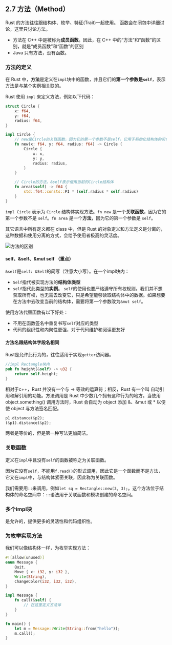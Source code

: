 ## 2.7 方法（Method）
Rust 的方法往往跟结构体、枚举、特征(Trait)一起使用。
函数会在闭包中详细讨论，这里只讨论方法。

* 方法在 C++ 中是被称为**成员函数**。因此，在 C++ 中的“方法”和“函数”的区别，就是“成员函数”和“函数”的区别
* Java 只有方法，没有函数。
  
### 方法的定义
在 Rust 中，**方法**是定义在`impl`块中的函数，并且它们的**第一个参数是`self`**，表示方法是与某个实例相关联的。

Rust 使用 `impl` 来定义方法，例如以下代码：
```rs
struct Circle {
    x: f64,
    y: f64,
    radius: f64,
}

impl Circle {
    // new是Circle的关联函数，因为它的第一个参数不是self。它用于初始化结构体的实例。new并不是关键字，仅是约定俗成的命名。
    fn new(x: f64, y: f64, radius: f64) -> Circle {
        Circle {
            x: x,
            y: y,
            radius: radius,
        }
    }

    // Circle的方法，&self表示借用当前的Circle结构体
    fn area(&self) -> f64 {
        std::f64::consts::PI * (self.radius * self.radius)
    }
}

```
`impl Circle` 表示为 `Circle` 结构体实现方法。`fn new` 是一个**关联函数**，因为它的第一个参数不是 `self`。`fn area` 是一个**方法**，因为它的第一个参数是 `self`。

其它语言中所有定义都在 class 中，但是 Rust 的对象定义和方法定义是分离的，这种数据和使用分离的方式，会给予使用者极高的灵活度。

![方法的区别](https://pica.zhimg.com/80/v2-0d848e960f3279999eab4b1317f6538e_1440w.png)

#### self、&self、&mut self （重点）
`&self`是`self: &Self`的简写（注意大小写）。在一个impl块内：
* `Self`指代被实现方法的**结构体类型**
* `self`指代此类型的**实例**。
`self`的使用也要严格遵守所有权规则。我们并不想获取所有权，也无需去改变它，只是希望能够读取结构体中的数据。如果想要在方法中去改变当前的结构体，需要将第一个参数改为`&mut self`。

使用方法代替函数有以下好处：
* 不用在函数签名中重复书写`self`对应的类型
* 代码的组织性和内聚性更强，对于代码维护和阅读更友好

#### 方法名跟结构体字段名相同
Rust是允许此行为的，往往适用于实现`getter`访问器。
```rs
//impl Rectangle块内
pub fn height(&self) -> u32 {
    return self.height;
}
```

相对于c++，Rust 并没有一个与 -> 等效的运算符；相反，Rust 有一个叫 自动引用和解引用的功能。方法调用是 Rust 中少数几个拥有这种行为的地方。当使用 object.something() 调用方法时，Rust 会自动为 object 添加 &、&mut 或 * 以便使 object 与方法签名匹配。
```rs
p1.distance(&p2);
(&p1).distance(&p2);
```
两者是等价的，但是第一种写法更加简洁。

### 关联函数
定义在`impl`中且没有`self`的函数被称之为关联函数。

因为它没有`self`，不能用`f.read()`的形式调用，因此它是一个函数而不是方法，它又在`impl`中，与结构体紧密关联，因此称为关联函数。

我们需要用`::`来调用，例如`let sq = Rectangle::new(3, 3);`。这个方法位于结构体的命名空间中：`::`语法用于关联函数和模块创建的命名空间。

### 多个impl块
是允许的，提供更多的灵活性和代码组织性。

### 为枚举实现方法
我们可以像结构体一样，为枚举实现方法：
```rs
#![allow(unused)]
enum Message {
    Quit,
    Move { x: i32, y: i32 },
    Write(String),
    ChangeColor(i32, i32, i32),
}

impl Message {
    fn call(&self) {
        // 在这里定义方法体
    }
}

fn main() {
    let m = Message::Write(String::from("hello"));
    m.call();
}
```
